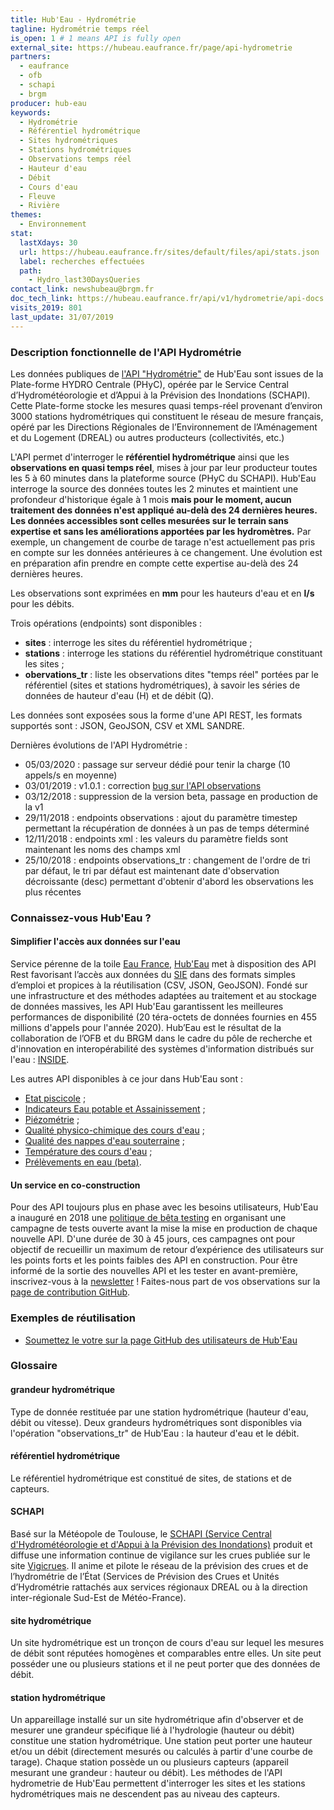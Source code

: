 ```yaml
---
title: Hub'Eau - Hydrométrie
tagline: Hydrométrie temps réel
is_open: 1 # 1 means API is fully open
external_site: https://hubeau.eaufrance.fr/page/api-hydrometrie
partners:
  - eaufrance
  - ofb
  - schapi
  - brgm
producer: hub-eau
keywords:
  - Hydrométrie
  - Référentiel hydrométrique
  - Sites hydrométriques
  - Stations hydrométriques
  - Observations temps réel
  - Hauteur d'eau
  - Débit
  - Cours d'eau
  - Fleuve
  - Rivière
themes:
  - Environnement
stat:
  lastXdays: 30
  url: https://hubeau.eaufrance.fr/sites/default/files/api/stats.json
  label: recherches effectuées
  path:
    - Hydro_last30DaysQueries
contact_link: newshubeau@brgm.fr
doc_tech_link: https://hubeau.eaufrance.fr/api/v1/hydrometrie/api-docs
visits_2019: 801
last_update: 31/07/2019
---
```


### Description fonctionnelle de l'API Hydrométrie

Les données publiques de [l'API "Hydrométrie"](https://hubeau.eaufrance.fr/page/api-hydrometrie) de Hub'Eau sont issues de la Plate-forme HYDRO Centrale (PHyC), opérée par le Service Central d’Hydrométéorologie et d’Appui à la Prévision des Inondations (SCHAPI).
Cette Plate-forme stocke les mesures quasi temps-réel provenant d’environ 3000 stations hydrométriques qui constituent le réseau de mesure français, opéré par les Directions Régionales de l’Environnement de l’Aménagement et du Logement (DREAL) ou autres producteurs (collectivités, etc.)

L'API permet d'interroger le **référentiel hydrométrique** ainsi que les **observations en quasi temps réel**, mises à jour par leur producteur toutes les 5 à 60 minutes dans la plateforme source (PHyC du SCHAPI). Hub'Eau interroge la source des données toutes les 2 minutes et maintient une profondeur d'historique égale à 1 mois **mais pour le moment, aucun traitement des données n'est appliqué au-delà des 24 dernières heures. Les données accessibles sont celles mesurées sur le terrain sans expertise et sans les améliorations apportées par les hydromètres.** Par exemple, un changement de courbe de tarage n'est actuellement pas pris en compte sur les données antérieures à ce changement. Une évolution est en préparation afin prendre en compte cette expertise au-delà des 24 dernières heures.

Les observations sont exprimées en **mm** pour les hauteurs d'eau et en **l/s** pour les débits.

Trois opérations (endpoints) sont disponibles :

- **sites** : interroge les sites du référentiel hydrométrique ;
- **stations** : interroge les stations du référentiel hydrométrique constituant les sites ;
- **obervations_tr** : liste les observations dites "temps réel" portées par le référentiel (sites et stations hydrométriques), à savoir les séries de données de hauteur d'eau (H) et de débit (Q).

Les données sont exposées sous la forme d'une API REST, les formats supportés sont : JSON, GeoJSON, CSV et XML SANDRE.

Dernières évolutions de l'API Hydrométrie :

- 05/03/2020 : passage sur serveur dédié pour tenir la charge (10 appels/s en moyenne)
- 03/01/2019 : v1.0.1 : correction [bug sur l'API observations](https://github.com/BRGM/hubeau/issues/15)
- 03/12/2018 : suppression de la version beta, passage en production de la v1
- 29/11/2018 : endpoints observations : ajout du paramètre timestep permettant la récupération de données à un pas de temps déterminé
- 12/11/2018 : endpoints xml : les valeurs du paramètre fields sont maintenant les noms des champs xml
- 25/10/2018 : endpoints observations_tr : changement de l'ordre de tri par défaut, le tri par défaut est maintenant date d'observation décroissante (desc) permettant d'obtenir d'abord les observations les plus récentes

### Connaissez-vous Hub'Eau ?

#### Simplifier l'accès aux données sur l'eau

Service pérenne de la toile [Eau France](https://www.eaufrance.fr), [Hub'Eau](https://hubeau.eaufrance.fr/) met à disposition des API Rest favorisant l’accès aux données du [SIE](https://www.eaufrance.fr/donnees) dans des formats simples d’emploi et propices à la réutilisation (CSV, JSON, GeoJSON).
Fondé sur une infrastructure et des méthodes adaptées au traitement et au stockage de données massives, les API Hub'Eau garantissent les meilleures performances de disponibilité (20 téra-octets de données fournies en 455 millions d'appels pour l'année 2020).
Hub’Eau est le résultat de la collaboration de l’OFB et du BRGM dans le cadre du pôle de recherche et d'innovation en interopérabilité des systèmes d'information distribués sur l'eau : [INSIDE](http://www.pole-inside.fr/fr).

Les autres API disponibles à ce jour dans Hub'Eau sont :

- [Etat piscicole](/les-api/api_hubeau_poissons) ;
- [Indicateurs Eau potable et Assainissement](/les-api/api_hubeau_indic_EP_Asst) ;
- [Piézométrie](/les-api/api_hubeau_piezometrie) ;
- [Qualité physico-chimique des cours d'eau](/les-api/api_hubeau_qualite_rivieres) ;
- [Qualité des nappes d'eau souterraine](/les-api/api_hubeau_qualite_nappes_eau_sout) ;
- [Température des cours d'eau](/les-api/api_hubeau_temperature_rivieres) ;
- [Prélèvements en eau (beta)](/les-api/api_hubeau_prelevements).

#### Un service en co-construction

Pour des API toujours plus en phase avec les besoins utilisateurs, Hub'Eau a inauguré en 2018 une [politique de bêta testing](https://hubeau.eaufrance.fr/page/apis) en organisant une campagne de tests ouverte avant la mise la mise en production de chaque nouvelle API.
D'une durée de 30 à 45 jours, ces campagnes ont pour objectif de recueillir un maximum de retour d’expérience des utilisateurs sur les points forts et les points faibles des API en construction.
Pour être informé de la sortie des nouvelles API et les tester en avant-première, inscrivez-vous à la [newsletter](https://hubeau.eaufrance.fr/page/news-letter-hubeau) !
Faites-nous part de vos observations sur la [page de contribution GitHub](https://github.com/BRGM/hubeau/issues).

### Exemples de réutilisation

- [Soumettez le votre sur la page GitHub des utilisateurs de Hub'Eau](https://github.com/BRGM/hubeau)

### Glossaire

#### grandeur hydrométrique

Type de donnée restituée par une station hydrométrique (hauteur d'eau, débit ou vitesse). Deux grandeurs hydrométriques sont disponibles via l'opération "observations_tr" de Hub'Eau : la hauteur d'eau et le débit.

#### référentiel hydrométrique

Le référentiel hydrométrique est constitué de sites, de stations et de capteurs.

#### SCHAPI

Basé sur la Météopole de Toulouse, le [SCHAPI (Service Central d'Hydrométéorologie et d'Appui à la Prévision des Inondations)](http://www.side.developpement-durable.gouv.fr/EXPLOITATION/DEFAULT/doc/IFD/I_IFD_REFDOC_0076356/SCHAPI-Service-Central-d-Hydrom%C3%A9t%C3%A9orologie-et-d-Appui-la-Pr%C3%A9vision-des-Inondations) produit et diffuse une information continue de vigilance sur les crues publiée sur le site [Vigicrues](http://www.vigicrues.gouv.fr). Il anime et pilote le réseau de la prévision des crues et de l’hydrométrie de l’État (Services de Prévision des Crues et Unités d’Hydrométrie rattachés aux services régionaux DREAL ou à la direction inter-régionale Sud-Est de Météo-France).

#### site hydrométrique

Un site hydrométrique est un tronçon de cours d'eau sur lequel les mesures de débit sont réputées homogènes et comparables entre elles. Un site peut posséder une ou plusieurs stations et il ne peut porter que des données de débit.

#### station hydrométrique

Un appareillage installé sur un site hydrométrique afin d'observer et de mesurer une grandeur spécifique lié à l'hydrologie (hauteur ou débit) constitue une station hydrométrique. Une station peut porter une hauteur et/ou un débit (directement mesurés ou calculés à partir d'une courbe de tarage). Chaque station possède un ou plusieurs capteurs (appareil mesurant une grandeur : hauteur ou débit).
Les méthodes de l'API hydrometrie de Hub'Eau permettent d'interroger les sites et les stations hydrométriques mais ne descendent pas au niveau des capteurs.
